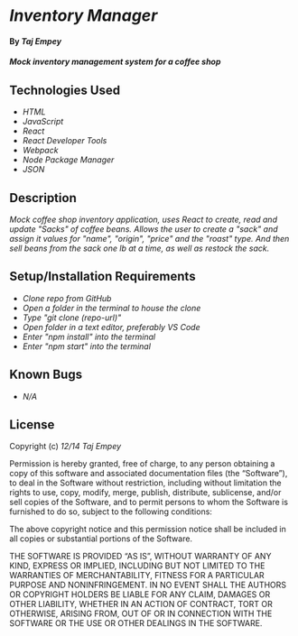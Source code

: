 # _Inventory Manager_

#### By _**Taj Empey**_

#### _Mock inventory management system for a coffee shop_

## Technologies Used

- _HTML_
- _JavaScript_
- _React_
- _React Developer Tools_
- _Webpack_
- _Node Package Manager_
- _JSON_

## Description

_Mock coffee shop inventory application, uses React to create, read and update "Sacks" of coffee beans.  Allows the user to create a "sack" and assign it values for "name", "origin", "price" and the "roast" type.  And then sell beans from the sack one lb at a time, as well as restock the sack._

## Setup/Installation Requirements

- _Clone repo from GitHub_
- _Open a folder in the terminal to house the clone_
- _Type "git clone (repo-url)"_
- _Open folder in a text editor, preferably VS Code_
- _Enter "npm install" into the terminal_
- _Enter "npm start" into the terminal_

## Known Bugs

- _N/A_

## License

Copyright (c) _12/14_ _Taj Empey_

Permission is hereby granted, free of charge, to any person obtaining a copy of this software and associated documentation files (the “Software”), to deal in the Software without restriction, including without limitation the rights to use, copy, modify, merge, publish, distribute, sublicense, and/or sell copies of the Software, and to permit persons to whom the Software is furnished to do so, subject to the following conditions:

The above copyright notice and this permission notice shall be included in all copies or substantial portions of the Software.

THE SOFTWARE IS PROVIDED “AS IS”, WITHOUT WARRANTY OF ANY KIND, EXPRESS OR IMPLIED, INCLUDING BUT NOT LIMITED TO THE WARRANTIES OF MERCHANTABILITY, FITNESS FOR A PARTICULAR PURPOSE AND NONINFRINGEMENT. IN NO EVENT SHALL THE AUTHORS OR COPYRIGHT HOLDERS BE LIABLE FOR ANY CLAIM, DAMAGES OR OTHER LIABILITY, WHETHER IN AN ACTION OF CONTRACT, TORT OR OTHERWISE, ARISING FROM, OUT OF OR IN CONNECTION WITH THE SOFTWARE OR THE USE OR OTHER DEALINGS IN THE SOFTWARE.
